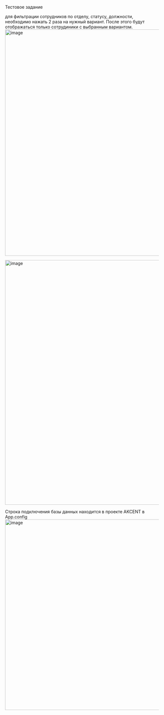 Тестовое задание

для фильтрации сотрудников по отделу, статусу, должности, необходимо нажать 2 раза на нужный вариант. После этого будут отображаться только сотрудиники с выбранным вариантом.
 <img width="1181" height="741" alt="image" src="https://github.com/user-attachments/assets/0ae67875-42e0-4c9b-836f-7f5f991ca4e2" />

<img width="1291" height="801" alt="image" src="https://github.com/user-attachments/assets/e0a06bf5-443a-49fd-8e22-81314b108e74" />

Строка подключения базы данных находится в проекте AKCENT в App.config
<img width="1407" height="624" alt="image" src="https://github.com/user-attachments/assets/a305469b-97df-40d7-8f26-34b97f4bfc36" />



 
